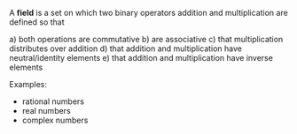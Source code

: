 A **field** is a set on which two binary operators addition and multiplication are defined so that 

a) both operations are commutative
b) are associative
c) that multiplication distributes over addition
d) that addition and multiplication have neutral/identity elements
e) that addition and multiplication have inverse elements

Examples:

- rational numbers
- real numbers
- complex numbers